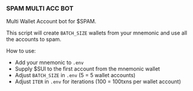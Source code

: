 ### SPAM MULTI ACC BOT
Multi Wallet Account bot for $SPAM.

This script will create `BATCH_SIZE` wallets from your mnemonic and use all the accounts to spam.

How to use:
- Add your mnemonic to `.env`
- Supply $SUI to the first account from the mnemonic wallet
- Adjust `BATCH_SIZE` in `.env` (5 = 5 wallet accounts)
- Adjust `ITER` in `.env` for iterations (100 = 100txns per wallet account)